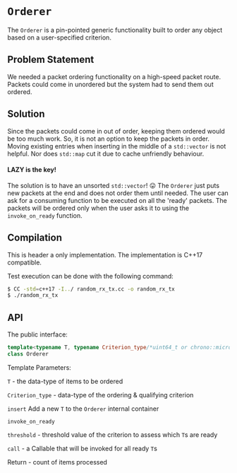 # `Orderer`
The `Orderer` is a pin-pointed generic functionality built to order any object based on a user-specified criterion. 

## Problem Statement
We needed a packet ordering functionality on a high-speed packet route. Packets could come in unordered but the system had to send them out ordered. 

## Solution
Since the packets could come in out of order, keeping them ordered would be too much work. So, it is not an option to keep the packets in order. Moving existing entries when inserting in the middle of a `std::vector` is not helpful. Nor does `std::map` cut it due to cache unfriendly behaviour. 

#### LAZY is the key! 
The solution is to have an unsorted `std::vector`! :stuck_out_tongue: 
The `Orderer` just puts new packets at the end and does not order them until needed. 
The user can ask for a consuming function to be executed on all the 'ready' packets. The packets will be ordered only when the user asks it to using the `invoke_on_ready` function. 

## Compilation
This is header a only implementation. 
The implementation is C++17 compatible. 

Test execution can be done with the following command: 
```bash
$ CC -std=c++17 -I../ random_rx_tx.cc -o random_rx_tx
$ ./random_rx_tx
```

## API
The public interface: 

```C++ 
template<typename T, typename Criterion_type/*uint64_t or chrono::microseconds latency_duration*/>
class Orderer
```
Template Parameters: 

`T` - the data-type of items to be ordered

`Criterion_type` - data-type of the ordering & qualifying criterion 

`insert`
Add a new `T` to the `Orderer` internal container

`invoke_on_ready`

`threshold` - threshold value of the criterion to assess which `T`s are ready

`call` - a Callable that will be invoked for all ready `T`s

Return - count of items processed
